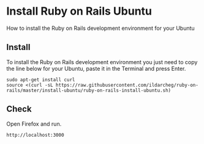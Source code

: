 # Install Ruby on Rails Ubuntu
How to install the Ruby on Rails development environment for your Ubuntu

## Install
To install the Ruby on Rails development environment you just need to copy the line below for your Ubuntu, paste it in the Terminal and press Enter. 

```
sudo apt-get install curl
source <(curl -sL https://raw.githubusercontent.com/ildarcheg/ruby-on-rails/master/install-ubuntu/ruby-on-rails-install-ubuntu.sh)
```

## Check
Open Firefox and run. 

```
http://localhost:3000
```

